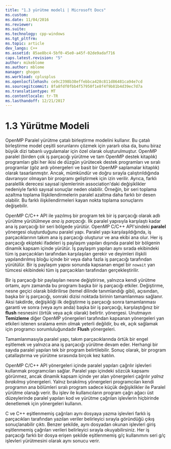 ```yaml
---
title: "1.3 yürütme modeli | Microsoft Docs"
ms.custom: 
ms.date: 11/04/2016
ms.reviewer: 
ms.suite: 
ms.technology: cpp-windows
ms.tgt_pltfrm: 
ms.topic: article
dev_langs: C++
ms.assetid: 85ae8bc4-5bf0-45e0-a45f-02de9adaf716
caps.latest.revision: "5"
author: mikeblome
ms.author: mblome
manager: ghogen
ms.workload: cplusplus
ms.openlocfilehash: ce9c2398b38effebbca428c811d86481ca94e7cd
ms.sourcegitcommit: 8fa8fdf0fbb4f57950f1e8f4f9b81b4d39ec7d7a
ms.translationtype: MT
ms.contentlocale: tr-TR
ms.lasthandoff: 12/21/2017
---
```

# <a name="13-execution-model"></a>1.3 Yürütme Modeli
OpenMP Paralel yürütme çatalı birleştirme modelini kullanır. Bu çatalı birleştirme model çeşitli sorunlarını çözmek için yararlı olsa da, bunu biraz büyük dizi tabanlı uygulamalar için özel olarak oluşturulmuştur. OpenMP paralel (birden çok iş parçacığı yürütme ve tam OpenMP destek kitaplık) programları gibi her ikisi de düzgün yürütecek destek programları ve sıralı programlar (göz ardı yönergeleri ve basit bir OpenMP saplamalar kitaplık) olarak tasarlanmıştır. Ancak, mümkündür ve doğru sırayla çalıştırıldığında davranıyor olmayan bir programı geliştirmek için izin verilir. Ayrıca, farklı paralellik derecesi sayısal işlemlerinin association'daki değişiklikler nedeniyle farklı sayısal sonuçlar neden olabilir. Örneğin, bir seri toplama azaltma toplama İlişkilendirmelerin paralel azaltma daha farklı bir desen olabilir. Bu farklı ilişkilendirmeleri kayan nokta toplama sonuçlarını değişebilir.  
  
 OpenMP C/C++ API ile yazılmış bir program tek bir iş parçacığı olarak adlı yürütme yürütülmeye *ana iş parçacığı*. İlk paralel yapısıyla karşılaştı kadar ana iş parçacığı bir seri bölgede yürütür. OpenMP C/C++ API'sindeki **paralel** yönergesi oluşturduğunu paralel yapı. Paralel yapı karşılaşıldığında, iş parçacıklarının takım ana iş parçacığı oluşturur ve ana ekibi ana olur. Her iş parçacığı ekipteki ifadeleri iş paylaşım yapıları dışında paralel bir bölgenin dinamik kapsam içinde yürütür. İş paylaşım yapıları aynı sırada ekibindeki tüm iş parçacıkları tarafından karşılaşılan gerekir ve deyimleri ilişkili yapılandırılmış bloğu içinde bir veya daha fazla iş parçacığı tarafından yürütülür. Bir iş paylaşım yapısı sonunda kapsanan engel bir `nowait` yan tümcesi ekibindeki tüm iş parçacıkları tarafından gerçekleştirilir.  
  
 Bir iş parçacığı bir paylaşılan nesne değiştirirse, yalnızca kendi yürütme ortamı, aynı zamanda bu programı başka bir iş parçacığı etkiler. Değiştirme, nesne geçici olarak bildirilirse (temel dilinde tanımlandığı gibi), açısından, başka bir iş parçacığı, sonraki dizisi noktada birinin tamamlanması sağlanır. Aksi takdirde, değişikliği ilk değiştirme iş parçacığı sonra tamamlanması garanti ve sonra (veya aynı anda) başka bir iş parçacığı, karşılaştığınız bir **flush** nesnesini (örtük veya açık olarak) belirtir. yönergesi. Unutmayın **Temizleme** diğer OpenMP yönergeleri tarafından kapsanan yönergeleri yan etkileri istenen sıralama emin olmak yeterli değildir, bu ek, açık sağlamak için programcı sorumluluğundadır  **Flush** yönergeleri.  
  
 Tamamlanmasıyla paralel yapı, takım parçacıklarında örtük bir engel eşitlemek ve yalnızca ana iş parçacığı yürütme devam eder. Herhangi bir sayıda paralel yapıları tek bir program belirtilebilir. Sonuç olarak, bir program çatallaştırma ve yürütme sırasında birçok kez katılın.  
  
 OpenMP C/C++ API yönergeleri içinde paralel yapıları çağrılır işlevleri kullanmak programcıları sağlar. Paralel yapı içindeki sözcük kapsamı görünmez, ancak dinamik kapsam içinde yer alan yönergeleri çağrılır *yalnız bırakılmış* yönergeleri. Yalnız bırakılmış yönergeleri programcıları kendi programın ana bölümleri sıralı program sadece küçük değişiklikler ile Paralel yürütme olanağı verir. Bu işlev ile kullanıcıların program çağrı ağacı üst düzeylerinde paralel yapıları kod ve yürütme çağrılan işlevlerin hiçbirinde denetlemek için yönergeleri kullanın.  
  
 C ve C++ eşitlenmemiş çağrıları aynı dosyaya yazma işlevleri farklı iş parçacıkları tarafından yazılan veriler belirleyici sırayla göründüğü çıkış sonuçlanabilir çıktı. Benzer şekilde, aynı dosyadan okunan işlevleri giriş eşitlenmemiş çağrıları verileri belirleyici sırayla okuyabilirsiniz. Her iş parçacığı farklı bir dosya erişen şekilde eşitlenmemiş g/ç kullanımını seri g/ç işlevleri yürütmesini olarak aynı sonucu verir.